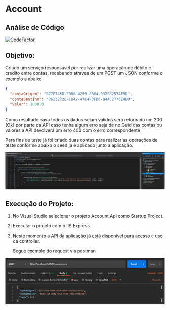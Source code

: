 # Account

## Análise de Código
[![CodeFactor](https://www.codefactor.io/repository/github/cpsilva/account/badge)](https://www.codefactor.io/repository/github/cpsilva/account)

## Objetivo:

Criado um serviço responsavel por realizar uma operação de débito e crédito entre contas, recebendo atraves de um POST um JSON conforme o exemplo a abaixo 
```json
{
  "contaOrigem": "B27F745D-F088-4259-8B84-932F8257AF5D",
  "contaDestino": "B623272E-CD42-47C4-BFD0-B4AC2776E4B0",
  "valor": 1000.0
}
```

Como resultado caso todos os dados sejam validos será retornado um 200 (Ok) por parte da API caso tenha algum erro seja de no Guid das contas ou valores a API devolverá um erro 400 com o erro correspondente

Para fins de teste já foi criado duas contas para realizar as operações de teste conforme abaixo o seed já é aplicado junto a aplicação.

![](https://github.com/cpsilva/Account/blob/master/Screenshots/Seed.png)

## Execução do Projeto:

1. No Visual Studio selecionar o projeto Account.Api como Startup Project.

2. Executar o projeto com o IIS Express.

3. Neste momento a API da aplicação já está disponivel para acesso e uso da controller.

   Segue exemplo do request via postman

![](https://github.com/cpsilva/Account/blob/master/Screenshots/request-example.png)

